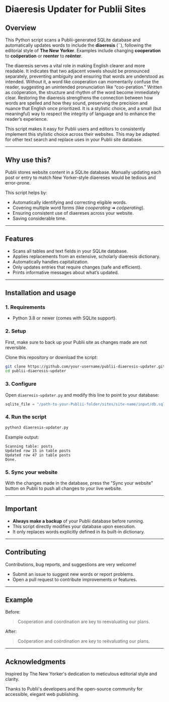 # Diaeresis Updater for Publii Sites

## Overview

This Python script scans a Publii-generated SQLite database and automatically updates words to include the **diaeresis** (¨), following the editorial style of **The New Yorker**. Examples include changing **cooperation** to **coöperation** or **reenter** to **reënter**.

The diaeresis serves a vital role in making English clearer and more readable. It indicates that two adjacent vowels should be pronounced separately, preventing ambiguity and ensuring that words are understood as intended. Without it, a word like cooperation can momentarily confuse the reader, suggesting an unintended pronunciation like “coo-peration.” Written as coöperation, the structure and rhythm of the word become immediately clear. Restoring the diaeresis strengthens the connection between how words are spelled and how they sound, preserving the precision and nuance that English once prioritized. It is a stylistic choice, and a small (but meaningful) way to respect the integrity of language and to enhance the reader’s experience.

This script makes it easy for Publii users and editors to consistently implement this stylistic choice across their websites. This may be adapted for other text search and replace uses in your Publii site database.

---

## Why use this?

Publii stores website content in a SQLite database. Manually updating each post or entry to match New Yorker-style diaereses would be tedious and error-prone.

This script helps by:

- Automatically identifying and correcting eligible words.
- Covering multiple word forms (like *cooperating* ➜ *coöperating*).
- Ensuring consistent use of diaereses across your website.
- Saving considerable time.

---

## Features

- Scans all tables and text fields in your SQLite database.
- Applies replacements from an extensive, scholarly diaeresis dictionary.
- Automatically handles capitalization.
- Only updates entries that require changes (safe and efficient).
- Prints informative messages about what’s updated.

---

## Installation and usage

### 1. Requirements

- Python 3.8 or newer (comes with SQLite support).

### 2. Setup

First, make sure to back up your Publii site as changes made are not reversible.

Clone this repository or download the script:

```bash
git clone https://github.com/your-username/publii-diaeresis-updater.git
cd publii-diaeresis-updater
```

### 3. Configure

Open `diaeresis-updater.py` and modify this line to point to your database:

```python
sqlite_file = "/path-to-your-Publii-folder/sites/site-name/input/db.sqlite"
```

### 4. Run the script

```bash
python3 diaeresis-updater.py
```

Example output:

```
Scanning table: posts
Updated row 15 in table posts
Updated row 47 in table posts
Done.
```

### 5. Sync your website

With the changes made in the database, press the "Sync your website" button on Publii to push all changes to your live website.

---

## Important

- **Always make a backup** of your Publii database before running.
- This script directly modifies your database upon execution.
- It only replaces words explicitly defined in its built-in dictionary.

---

## Contributing

Contributions, bug reports, and suggestions are very welcome!

- Submit an issue to suggest new words or report problems.
- Open a pull request to contribute improvements or features.

---

## Example

Before:

> Cooperation and coordination are key to reevaluating our plans.

After:

> Coöperation and coördination are key to reëvaluating our plans.


---

## Acknowledgments

Inspired by The New Yorker's dedication to meticulous editorial style and clarity.

Thanks to Publii's developers and the open-source community for accessible, elegant web publishing.
